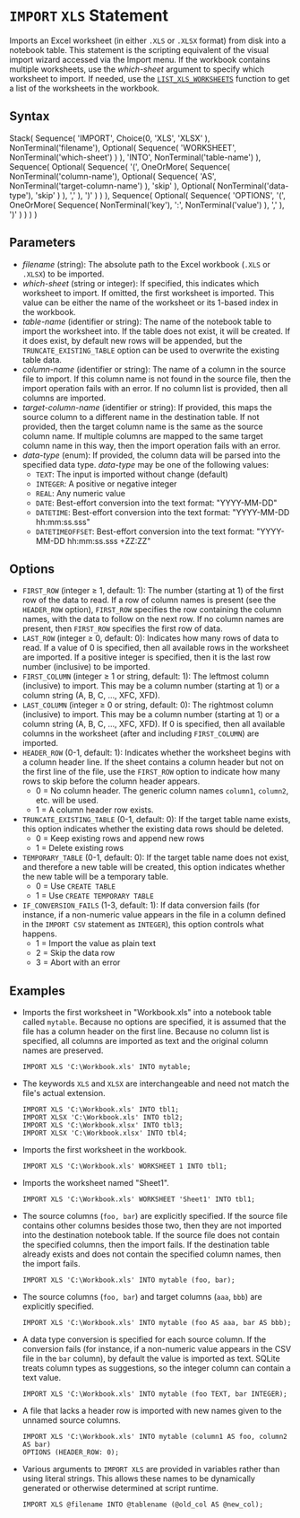 # `IMPORT` `XLS` Statement

Imports an Excel worksheet (in either `.XLS` or `.XLSX` format) from disk into a notebook table. This statement is the scripting equivalent of the visual import wizard accessed via the Import menu. If the workbook contains multiple worksheets, use the *which-sheet* argument to specify which worksheet to import. If needed, use the [`LIST_XLS_WORKSHEETS`](list_xls_worksheets_function.html) function to get a list of the worksheets in the workbook.

## Syntax

<railroad-diagram>
Stack(
    Sequence(
        'IMPORT',
        Choice(0,
            'XLS',
            'XLSX'
        ),
        NonTerminal('filename'),
        Optional(
            Sequence(
                'WORKSHEET',
                NonTerminal('which-sheet')
            )
        ),
        'INTO',
        NonTerminal('table-name')
    ),
    Sequence(
        Optional(
            Sequence(
                '(',
                OneOrMore(
                    Sequence(
                        NonTerminal('column-name'),
                        Optional(
                            Sequence(
                                'AS',
                                NonTerminal('target-column-name')
                            ),
                            'skip'
                        ),
                        Optional(
                            NonTerminal('data-type'),
                            'skip'
                        )
                    ),
                    ','
                ),
                ')'
            )
        )
    ),
    Sequence(
        Optional(
            Sequence(
                'OPTIONS',
                '(',
                OneOrMore(
                    Sequence(
                        NonTerminal('key'),
                        ':',
                        NonTerminal('value')
                    ),
                    ','
                ),
                ')'
            )
        )
    )
)
</railroad-diagram>

## Parameters

- *filename* (string): The absolute path to the Excel workbook (`.XLS` or `.XLSX`) to be imported.
- *which-sheet* (string or integer): If specified, this indicates which worksheet to import. If omitted, the first worksheet is imported. This value can be either the name of the worksheet or its 1-based index in the workbook.
- *table-name* (identifier or string): The name of the notebook table to import the worksheet into. If the table does not exist, it will be created. If it does exist, by default new rows will be appended, but the `TRUNCATE_EXISTING_TABLE` option can be used to overwrite the existing table data.
- *column-name* (identifier or string): The name of a column in the source file to import. If this column name is not found in the source file, then the import operation fails with an error. If no column list is provided, then all columns are imported.
- *target-column-name* (identifier or string): If provided, this maps the source column to a different name in the destination table. If not provided, then the target column name is the same as the source column name. If multiple columns are mapped to the same target column name in this way, then the import operation fails with an error.
- *data-type* (enum): If provided, the column data will be parsed into the specified data type. *data-type* may be one of the following values:
    - `TEXT`: The input is imported without change (default)
    - `INTEGER`: A positive or negative integer
    - `REAL`: Any numeric value
    - `DATE`: Best-effort conversion into the text format: "YYYY-MM-DD"
    - `DATETIME`: Best-effort conversion into the text format: "YYYY-MM-DD hh:mm:ss.sss"
    - `DATETIMEOFFSET`: Best-effort conversion into the text format: "YYYY-MM-DD hh:mm:ss.sss +ZZ:ZZ"

## Options

- `FIRST_ROW` (integer ≥ 1, default: 1): The number (starting at 1) of the first row of the data to read. If a row of column names is present (see the `HEADER_ROW` option), `FIRST_ROW` specifies the row containing the column names, with the data to follow on the next row. If no column names are present, then `FIRST_ROW` specifies the first row of data.
- `LAST_ROW` (integer ≥ 0, default: 0): Indicates how many rows of data to read. If a value of 0 is specified, then all available rows in the worksheet are imported. If a positive integer is specified, then it is the last row number (inclusive) to be imported.
- `FIRST_COLUMN` (integer ≥ 1 or string, default: 1): The leftmost column (inclusive) to import. This may be a column number (starting at 1) or a column string (A, B, C, ..., XFC, XFD).
- `LAST_COLUMN` (integer ≥ 0 or string, default: 0): The rightmost column (inclusive) to import. This may be a column number (starting at 1) or a column string (A, B, C, ..., XFC, XFD). If 0 is specified, then all available columns in the worksheet (after and including `FIRST_COLUMN`) are imported.
- `HEADER_ROW` (0-1, default: 1): Indicates whether the worksheet begins with a column header line. If the sheet contains a column header but not on the first line of the file, use the `FIRST_ROW` option to indicate how many rows to skip before the column header appears.
    - 0 = No column header. The generic column names `column1`, `column2`, etc. will be used.
    - 1 = A column header row exists.
- `TRUNCATE_EXISTING_TABLE` (0-1, default: 0): If the target table name exists, this option indicates whether the existing data rows should be deleted.
    - 0 = Keep existing rows and append new rows
    - 1 = Delete existing rows
- `TEMPORARY_TABLE` (0-1, default: 0): If the target table name does not exist, and therefore a new table will be created, this option indicates whether the new table will be a temporary table.
    - 0 = Use `CREATE TABLE`
    - 1 = Use `CREATE TEMPORARY TABLE`
- `IF_CONVERSION_FAILS` (1-3, default: 1): If data conversion fails (for instance, if a non-numeric value appears in the file in a column defined in the `IMPORT CSV` statement as `INTEGER`), this option controls what happens.
    - 1 = Import the value as plain text
    - 2 = Skip the data row
    - 3 = Abort with an error

## Examples

- Imports the first worksheet in "Workbook.xls" into a notebook table called `mytable`. Because no options are specified, it is assumed that the file has a column header on the first line. Because no column list is specified, all columns are imported as text and the original column names are preserved.

    ```
    IMPORT XLS 'C:\Workbook.xls' INTO mytable;
    ```

- The keywords `XLS` and `XLSX` are interchangeable and need not match the file's actual extension.

    ```
    IMPORT XLS 'C:\Workbook.xls' INTO tbl1;
    IMPORT XLSX 'C:\Workbook.xls' INTO tbl2;
    IMPORT XLS 'C:\Workbook.xlsx' INTO tbl3;
    IMPORT XLSX 'C:\Workbook.xlsx' INTO tbl4;
    ```

- Imports the first worksheet in the workbook.

    ```
    IMPORT XLS 'C:\Workbook.xls' WORKSHEET 1 INTO tbl1;
    ```

- Imports the worksheet named "Sheet1".

    ```
    IMPORT XLS 'C:\Workbook.xls' WORKSHEET 'Sheet1' INTO tbl1;
    ```

- The source columns (`foo, bar`) are explicitly specified. If the source file contains other columns besides those two, then they are not imported into the destination notebook table. If the source file does not contain the specified columns, then the import fails. If the destination table already exists and does not contain the specified column names, then the import fails.

    ```
    IMPORT XLS 'C:\Workbook.xls' INTO mytable (foo, bar);
    ```

- The source columns (`foo, bar`) and target columns (`aaa`, `bbb`) are explicitly specified.

    ```
    IMPORT XLS 'C:\Workbook.xls' INTO mytable (foo AS aaa, bar AS bbb);
    ```

- A data type conversion is specified for each source column. If the conversion fails (for instance, if a non-numeric value appears in the CSV file in the `bar` column), by default the value is imported as text. SQLite treats column types as suggestions, so the integer column can contain a text value.

    ```
    IMPORT XLS 'C:\Workbook.xls' INTO mytable (foo TEXT, bar INTEGER);
    ```

- A file that lacks a header row is imported with new names given to the unnamed source columns.

    ```
    IMPORT XLS 'C:\Workbook.xls' INTO mytable (column1 AS foo, column2 AS bar)
    OPTIONS (HEADER_ROW: 0);
    ```

- Various arguments to `IMPORT XLS` are provided in variables rather than using literal strings. This allows these names to be dynamically generated or otherwise determined at script runtime.

    ```
    IMPORT XLS @filename INTO @tablename (@old_col AS @new_col);
    ```
